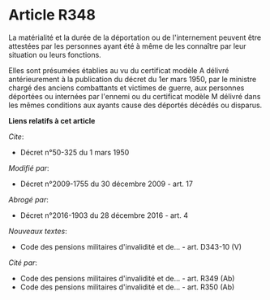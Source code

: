 # Article R348

La matérialité et la durée de la déportation ou de l'internement peuvent être attestées par les personnes ayant été à même de
les connaître par leur situation ou leurs fonctions. 

Elles sont présumées établies au vu du certificat modèle A délivré antérieurement à la publication du décret du 1er mars
1950, par le       ministre chargé des anciens combattants et victimes de guerre, aux personnes déportées ou internées par
l'ennemi ou du certificat modèle M délivré dans les mêmes conditions aux ayants cause des déportés décédés ou disparus.

**Liens relatifs à cet article**

_Cite_:

  - Décret n°50-325 du 1 mars 1950

_Modifié par_:

  - Décret n°2009-1755 du 30 décembre 2009 - art. 17

_Abrogé par_:

  - Décret n°2016-1903 du 28 décembre 2016 - art. 4

_Nouveaux textes_:

  - Code des pensions militaires d'invalidité et de... - art. D343-10 (V)

_Cité par_:

  - Code des pensions militaires d'invalidité et de... - art. R349 (Ab)
  - Code des pensions militaires d'invalidité et de... - art. R350 (Ab)

